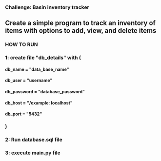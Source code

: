 ### Challenge: Basin inventory tracker

## Create a simple program to track an inventory of items with options to add, view, and delete items

### HOW TO RUN

### 1: create file "db_details" with (
#### db_name = "data_base_name"
#### db_user = "username"
#### db_password = "database_password"
#### db_host = "/example: localhost"
#### db_port = "5432"
### )

### 2: Run database.sql file

### 3: execute main.py file
